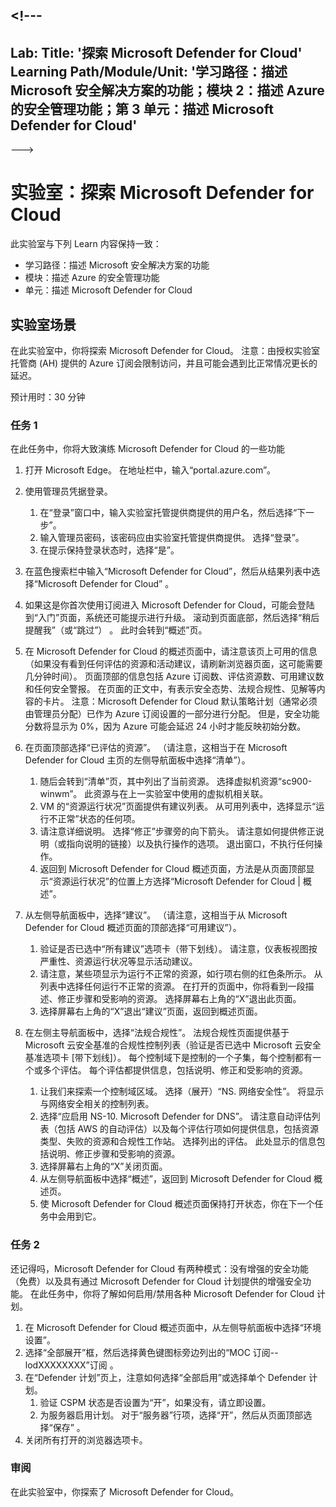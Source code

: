<a name="---"></a><!---
---
Lab: Title: '探索 Microsoft Defender for Cloud' Learning Path/Module/Unit: '学习路径：描述 Microsoft 安全解决方案的功能；模块 2：描述 Azure 的安全管理功能；第 3 单元：描述 Microsoft Defender for Cloud'
---
--->

# <a name="lab-explore-microsoft-defender-for-cloud"></a>实验室：探索 Microsoft Defender for Cloud

此实验室与下列 Learn 内容保持一致：

- 学习路径：描述 Microsoft 安全解决方案的功能
- 模块：描述 Azure 的安全管理功能
- 单元：描述 Microsoft Defender for Cloud

## <a name="lab-scenario"></a>实验室场景

在此实验室中，你将探索 Microsoft Defender for Cloud。  注意：由授权实验室托管商 (AH) 提供的 Azure 订阅会限制访问，并且可能会遇到比正常情况更长的延迟。

预计用时：30 分钟

### <a name="task-1"></a>任务 1

在此任务中，你将大致演练 Microsoft Defender for Cloud 的一些功能

1. 打开 Microsoft Edge。 在地址栏中，输入“portal.azure.com”。
1. 使用管理员凭据登录。
    1. 在“登录”窗口中，输入实验室托管提供商提供的用户名，然后选择“下一步”。
    1. 输入管理员密码，该密码应由实验室托管提供商提供。 选择“登录”。
    1. 在提示保持登录状态时，选择“是”。

1. 在蓝色搜索栏中输入“Microsoft Defender for Cloud”，然后从结果列表中选择“Microsoft Defender for Cloud” 。

1. 如果这是你首次使用订阅进入 Microsoft Defender for Cloud，可能会登陆到“入门”页面，系统还可能提示进行升级。  滚动到页面底部，然后选择“稍后提醒我”（或“跳过”） 。  此时会转到“概述”页。

1. 在 Microsoft Defender for Cloud 的概述页面中，请注意该页上可用的信息（如果没有看到任何评估的资源和活动建议，请刷新浏览器页面，这可能需要几分钟时间）。  页面顶部的信息包括 Azure 订阅数、评估资源数、可用建议数和任何安全警报。  在页面的正文中，有表示安全态势、法规合规性、见解等内容的卡片。  注意：Microsoft Defender for Cloud 默认策略计划（通常必须由管理员分配）已作为 Azure 订阅设置的一部分进行分配。 但是，安全功能分数将显示为 0%，因为 Azure 可能会延迟 24 小时才能反映初始分数。

1. 在页面顶部选择“已评估的资源”。  （请注意，这相当于在 Microsoft Defender for Cloud 主页的左侧导航面板中选择“清单”）。
    1. 随后会转到“清单”页，其中列出了当前资源。 选择虚拟机资源“sc900-winwm”。 此资源与在上一实验室中使用的虚拟机相关联。
    1. VM 的“资源运行状况”页面提供有建议列表。  从可用列表中，选择显示“运行不正常”状态的任何项。
    1. 请注意详细说明。  选择“修正”步骤旁的向下箭头。 请注意如何提供修正说明（或指向说明的链接）以及执行操作的选项。  退出窗口，不执行任何操作。
    1. 返回到 Microsoft Defender for Cloud 概述页面，方法是从页面顶部显示“资源运行状况”的位置上方选择“Microsoft Defender for Cloud | 概述”。

1. 从左侧导航面板中，选择“建议”。  （请注意，这相当于从 Microsoft Defender for Cloud 概述页面的顶部选择“可用建议”）。
    1. 验证是否已选中“所有建议”选项卡（带下划线）。  请注意，仪表板视图按严重性、资源运行状况等显示活动建议。
    1. 请注意，某些项显示为运行不正常的资源，如行项右侧的红色条所示。  从列表中选择任何运行不正常的资源。  在打开的页面中，你将看到一段描述、修正步骤和受影响的资源。 选择屏幕右上角的“X”退出此页面。
    1. 选择屏幕右上角的“X”退出“建议”页面，返回到概述页面。

1. 在左侧主导航面板中，选择“法规合规性”。 法规合规性页面提供基于 Microsoft 云安全基准的合规性控制列表（验证是否已选中 Microsoft 云安全基准选项卡 [带下划线]）。 每个控制域下是控制的一个子集，每个控制都有一个或多个评估。 每个评估都提供信息，包括说明、修正和受影响的资源。
    1. 让我们来探索一个控制域区域。 选择（展开）“NS. 网络安全性”。 将显示与网络安全相关的控制列表。
    1. 选择“应启用 NS-10. Microsoft Defender for DNS”。 请注意自动评估列表（包括 AWS 的自动评估）以及每个评估行项如何提供信息，包括资源类型、失败的资源和合规性工作站。 选择列出的评估。  此处显示的信息包括说明、修正步骤和受影响的资源。
    1. 选择屏幕右上角的“X”关闭页面。
    1. 从左侧导航面板中选择“概述”，返回到 Microsoft Defender for Cloud 概述页。
    1. 使 Microsoft Defender for Cloud 概述页面保持打开状态，你在下一个任务中会用到它。

### <a name="task-2"></a>任务 2

还记得吗，Microsoft Defender for Cloud 有两种模式：没有增强的安全功能（免费）以及具有通过 Microsoft Defender for Cloud 计划提供的增强安全功能。 在此任务中，你将了解如何启用/禁用各种 Microsoft Defender for Cloud 计划。

1. 在 Microsoft Defender for Cloud 概述页面中，从左侧导航面板中选择“环境设置”。
1. 选择“全部展开”框，然后选择黄色键图标旁边列出的“MOC 订阅--lodXXXXXXXX”订阅 。
1. 在“Defender 计划”页上，注意如何选择“全部启用”或选择单个 Defender 计划。 
    1. 验证 CSPM 状态是否设置为“开”，如果没有，请立即设置。  
    1. 为服务器启用计划。  对于“服务器”行项，选择“开”，然后从页面顶部选择“保存” 。
1. 关闭所有打开的浏览器选项卡。

### <a name="review"></a>审阅

在此实验室中，你探索了 Microsoft Defender for Cloud。
